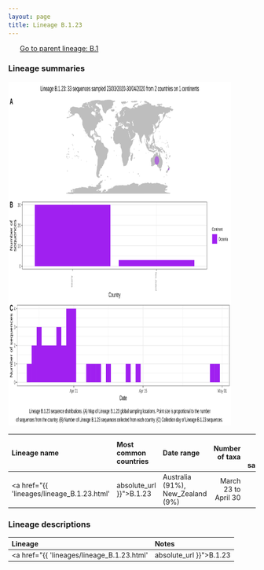 ```yaml
---
layout: page
title: Lineage B.1.23
---
```




<p>
<ul class="actions small">
	 <a href="{{ 'lineages/lineage_B.1.html' | absolute_url }}" class="button special fit">Go to parent lineage: B.1</a>
</ul>
</p>
<h3> Lineage summaries</h3>

<img src="../assets/images/B.1.23.svg" alt="B.1.23 lineage summary figure" width="90%" height="700px" />


| Lineage name | Most common countries | Date range | Number of taxa |  Days since last sampling | Known Travel | Recall value |
|:-----|:-----|:-------|-------:|-------:|:---------|--------:|
| <a href="{{ 'lineages/lineage_B.1.23.html' | absolute_url }}">B.1.23</a> | Australia (91%), New_Zealand (9%) | March 23 to April 30 | 33 | 114 |  | 0.97 |

<h3>Lineage descriptions</h3>

| Lineage | Notes |
|:-----|:-----|
| <a href="{{ 'lineages/lineage_B.1.23.html' | absolute_url }}">B.1.23</a> | Australian lineage with a New Zealand sequence at base |

